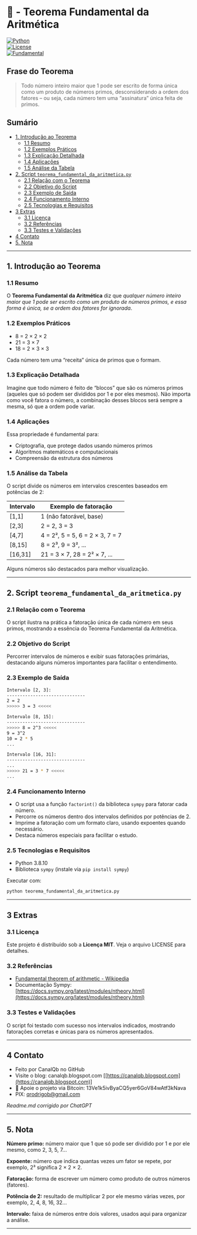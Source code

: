 # 🧮 - Teorema Fundamental da Aritmética  
[![Python](https://img.shields.io/badge/Python-3.7%2B-blue.svg)](https://www.python.org/)  
[![License](https://img.shields.io/badge/license-MIT-green)](LICENSE)  
[![Fundamental](https://img.shields.io/badge/Teorema-Fundamental%20da%20Aritmética-ff69b4.svg)](https://en.wikipedia.org/wiki/Fundamental_theorem_of_arithmetic)

## Frase do Teorema

> Todo número inteiro maior que 1 pode ser escrito de forma única como um produto de números primos, desconsiderando a ordem dos fatores – ou seja, cada número tem uma “assinatura” única feita de primos.

## Sumário

* [1. Introdução ao Teorema](#1-introdução-ao-teorema)  
  * [1.1 Resumo](#11-resumo)  
  * [1.2 Exemplos Práticos](#12-exemplos-práticos)  
  * [1.3 Explicação Detalhada](#13-explicação-detalhada)  
  * [1.4 Aplicações](#14-aplicações)  
  * [1.5 Análise da Tabela](#15-análise-da-tabela)  
* [2. Script `teorema_fundamental_da_aritmetica.py`](#2-script-teorema_fundamental_da_aritmeticapy)  
  * [2.1 Relação com o Teorema](#21-relação-com-o-teorema)  
  * [2.2 Objetivo do Script](#22-objetivo-do-script)  
  * [2.3 Exemplo de Saída](#23-exemplo-de-saída)  
  * [2.4 Funcionamento Interno](#24-funcionamento-interno)  
  * [2.5 Tecnologias e Requisitos](#25-tecnologias-e-requisitos)  
* [3 Extras](#3-extras)  
  * [3.1 Licença](#31-licença)  
  * [3.2 Referências](#32-referencias)  
  * [3.3 Testes e Validações](#33-testes-e-validações)  
* [4 Contato](#4-contato)  
* [5. Nota](#5-nota)  

---

## 1. Introdução ao Teorema

### 1.1 Resumo  
O **Teorema Fundamental da Aritmética** diz que *qualquer número inteiro maior que 1 pode ser escrito como um produto de números primos, e essa forma é única, se a ordem dos fatores for ignorada*.  

### 1.2 Exemplos Práticos  
- 8 = 2 × 2 × 2  
- 21 = 3 × 7  
- 18 = 2 × 3 × 3  

Cada número tem uma “receita” única de primos que o formam.

### 1.3 Explicação Detalhada  
Imagine que todo número é feito de “blocos” que são os números primos (aqueles que só podem ser divididos por 1 e por eles mesmos). Não importa como você fatora o número, a combinação desses blocos será sempre a mesma, só que a ordem pode variar.

### 1.4 Aplicações  
Essa propriedade é fundamental para:  

- Criptografia, que protege dados usando números primos  
- Algoritmos matemáticos e computacionais  
- Compreensão da estrutura dos números  

### 1.5 Análise da Tabela  

O script divide os números em intervalos crescentes baseados em potências de 2:

| Intervalo      | Exemplo de fatoração                 |  
| -------------- | ---------------------------------- |  
| [1,1]          | 1 (não fatorável, base)             |  
| [2,3]          | 2 = 2, 3 = 3                       |  
| [4,7]          | 4 = 2², 5 = 5, 6 = 2 × 3, 7 = 7   |  
| [8,15]         | 8 = 2³, 9 = 3², ...                |  
| [16,31]        | 21 = 3 × 7, 28 = 2² × 7, ...      |  

Alguns números são destacados para melhor visualização.

---

## 2. Script `teorema_fundamental_da_aritmetica.py`

### 2.1 Relação com o Teorema  
O script ilustra na prática a fatoração única de cada número em seus primos, mostrando a essência do Teorema Fundamental da Aritmética.

### 2.2 Objetivo do Script  
Percorrer intervalos de números e exibir suas fatorações primárias, destacando alguns números importantes para facilitar o entendimento.

### 2.3 Exemplo de Saída  

```bash
Intervalo [2, 3]:
------------------------------
2 = 2
>>>>> 3 = 3 <<<<<
````

```bash
Intervalo [8, 15]:
------------------------------
>>>>> 8 = 2^3 <<<<<
9 = 3^2
10 = 2 * 5
...
```

```bash
Intervalo [16, 31]:
------------------------------
...
>>>>> 21 = 3 * 7 <<<<<
...
```

### 2.4 Funcionamento Interno

* O script usa a função `factorint()` da biblioteca `sympy` para fatorar cada número.
* Percorre os números dentro dos intervalos definidos por potências de 2.
* Imprime a fatoração com um formato claro, usando expoentes quando necessário.
* Destaca números especiais para facilitar o estudo.

### 2.5 Tecnologias e Requisitos

* Python 3.8.10
* Biblioteca `sympy` (instale via `pip install sympy`)

Executar com:

```bash
python teorema_fundamental_da_aritmetica.py
```

---

## 3 Extras

### 3.1 Licença

Este projeto é distribuído sob a **Licença MIT**. Veja o arquivo LICENSE para detalhes.

### 3.2 Referências

* [Fundamental theorem of arithmetic - Wikipedia](https://en.wikipedia.org/wiki/Fundamental_theorem_of_arithmetic)
* Documentação Sympy: [https://docs.sympy.org/latest/modules/ntheory.html](https://docs.sympy.org/latest/modules/ntheory.html)

### 3.3 Testes e Validações

O script foi testado com sucesso nos intervalos indicados, mostrando fatorações corretas e únicas para os números apresentados.

---

## 4 Contato

* Feito por CanalQb no GitHub
* Visite o blog: canalqb.blogspot.com \[[https://canalqb.blogspot.com](https://canalqb.blogspot.com)]
* 💸 Apoie o projeto via Bitcoin: 13Ve1k5ivByaCQ5yer6GoV84wAtf3kNava
* PIX: [qrodrigob@gmail.com](mailto:qrodrigob@gmail.com)

*Readme.md corrigido por ChatGPT*

---

## 5. Nota

**Número primo:** número maior que 1 que só pode ser dividido por 1 e por ele mesmo, como 2, 3, 5, 7...

**Expoente:** número que indica quantas vezes um fator se repete, por exemplo, 2³ significa 2 × 2 × 2.

**Fatoração:** forma de escrever um número como produto de outros números (fatores).

**Potência de 2:** resultado de multiplicar 2 por ele mesmo várias vezes, por exemplo, 2, 4, 8, 16, 32...

**Intervalo:** faixa de números entre dois valores, usados aqui para organizar a análise.

--- 
